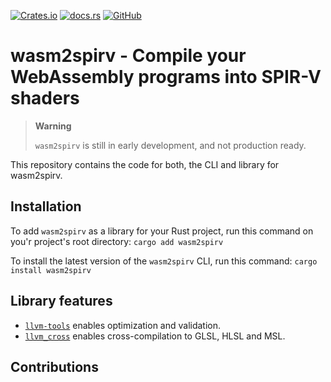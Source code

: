[![Crates.io](https://img.shields.io/crates/v/wasm2spirv)](https://crates.io/crates/wasm2spirv)
[![docs.rs](https://img.shields.io/docsrs/wasm2spirv)](https://docs.rs/wasm2spirv/latest)
[![GitHub](https://img.shields.io/github/license/Aandreba/wasm2spirv)](https://github.com/Aandreba/wasm2spirv)

# wasm2spirv - Compile your WebAssembly programs into SPIR-V shaders

> **Warning**
>
> `wasm2spirv` is still in early development, and not production ready.

This repository contains the code for both, the CLI and library for wasm2spirv.

## Installation

To add `wasm2spirv` as a library for your Rust project, run this command on
you'r project's root directory: `cargo add wasm2spirv`

To install the latest version of the `wasm2spirv` CLI, run this command:
`cargo install wasm2spirv`

## Library features

- [`llvm-tools`](https://github.com/EmbarkStudios/spirv-tools-rs) enables
  optimization and validation.
- [`llvm_cross`](https://github.com/grovesNL/spirv_cross) enables
  cross-compilation to GLSL, HLSL and MSL.

## Contributions
